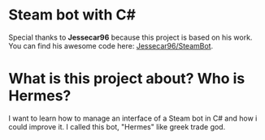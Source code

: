 # Steam bot with C#

Special thanks to **Jessecar96** because this project is based on his work. You can find his awesome code here:  [Jessecar96/SteamBot](https://github.com/Jessecar96/SteamBot). 

# What is this project about? Who is Hermes?

I want to learn how to manage an interface of a Steam bot in C# and how i could improve it.
I called this bot, "Hermes" like greek trade god.